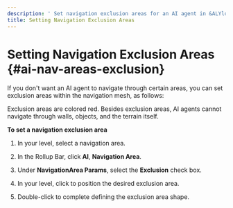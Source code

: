 ```yaml
---
description: ' Set navigation exclusion areas for an AI agent in &ALYlong;. '
title: Setting Navigation Exclusion Areas
---
```

# Setting Navigation Exclusion Areas {#ai-nav-areas-exclusion}

If you don't want an AI agent to navigate through certain areas, you can set exclusion areas within the navigation mesh, as follows:

Exclusion areas are colored red\. Besides exclusion areas, AI agents cannot navigate through walls, objects, and the terrain itself\.

**To set a navigation exclusion area**

1. In your level, select a navigation area\.

1. In the Rollup Bar, click **AI**, **Navigation Area**\.

1. Under **NavigationArea Params**, select the **Exclusion** check box\.

1. In your level, click to position the desired exclusion area\.

1. Double\-click to complete defining the exclusion area shape\.